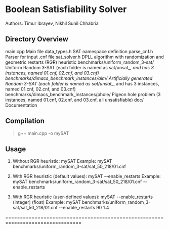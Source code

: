 # Boolean Satisfiability Solver

Authors: Timur Ibrayev, Nikhil Sunil Chhabria

## Directory Overview

main.cpp                                      Main file
data_types.h                                  SAT namespace definition
parse_cnf.h                                   Parser for input .cnf file
sat_solver.h                                  DPLL algorithm with randomization and geometric restarts (RGR) heuristic
benchmarks/uniform_random_3-sat/              Uniform Random 3-SAT (each folder is named as sat/unsat_<number of variables>_<number of clauses>, and has 3 instances, named 01.cnf, 02.cnf, and 03.cnf)
benchmarks/dimacs_benchmark_instances/aim/    Artificially generated Random 3-SAT (each folder is named as sat/unsat_<number of variables>_<number of clauses>, and has 3 instances, named 01.cnf, 02.cnf, and 03.cnf)
benchmarks/dimacs_benchmark_instances/phole/  Pigeon hole problem (3 instances, named 01.cnf, 02.cnf, and 03.cnf, all unsatisfiable)
doc/                                          Documentation

## Compilation

> g++ main.cpp -o mySAT

## Usage

1. Without RGR heuristic: mySAT <file name>
                 Example: mySAT benchmarks/uniform_random_3-sat/sat_50_218/01.cnf

2. With RGR heuristic (default values): mySAT <file name> --enable_restarts
                               Example: mySAT benchmarks/uniform_random_3-sat/sat_50_218/01.cnf --enable_restarts

3. With RGR heuristic (user-defined values): mySAT <file name> --enable_restarts <k value>(integer) <a value>(float)
                                    Example: mySAT benchmarks/uniform_random_3-sat/sat_50_218/01.cnf --enable_restarts 90 1.4

================================================================================
